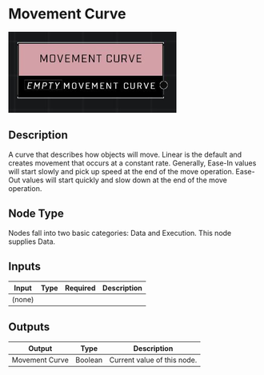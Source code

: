 # Movement Curve
![](../../../.gitbook/assets/movement-curve.JPG)

## Description
A curve that describes how objects will move. Linear is the default and creates movement that occurs at a constant rate. Generally, Ease-In values will start slowly and pick up speed at the end of the move operation. Ease-Out values will start quickly and slow down at the end of the move operation.

## Node Type
Nodes fall into two basic categories: Data and Execution. This node supplies Data.

## Inputs
| Input | Type | Required | Description |
|------------------|------------------|----------|--------------------------------------------------------------|
| (none) |  |  |  |

## Outputs
| Output | Type | Description |
|------------------|------------------|--------------------------------------------------------------|
| Movement Curve | Boolean | Current value of this node. |